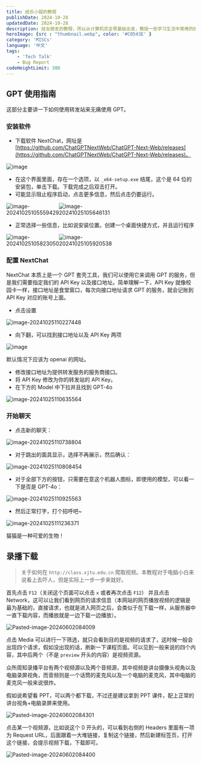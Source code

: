 ```yaml
---
title: 给乐小姐的教程
publishDate: 2024-10-28
updatedDate: 2024-10-28
description: 给女朋友的教程，所以从计算机完全零基础出发，教授一些学习生活中常用的技能。
heroImage: {src : "thumbnail.webp", color: '#C0543E' }
category: 'MISCs'
language: '中文'
tags:
    - 'Tech Talk'
    - Bug Report
codeHeightLimit: 300
---
```


## GPT 使用指南

这部分主要讲一下如何使用转发站来无痛使用 GPT。

### 安装软件

- 下载软件 NextChat，网址是 [https://github.com/ChatGPTNextWeb/ChatGPT-Next-Web/releases](https://github.com/ChatGPTNextWeb/ChatGPT-Next-Web/releases)。

![image](https://pic.axi404.top/image.1hs7tvsckm.webp)

- 在这个界面里面，存在一个选项，以 `_x64-setup.exe` 结尾，这个是 64 位的安装包，单击下载。下载完成之后双击打开。
- 可能显示阻止程序启动，点击更多信息，然后点击仍要运行。

<div style="display: flex; justify-content: space-between; width: 50%;">
    <img src="https://pic.axi404.top/image-20241025105559429.2obj2hlaks.webp" alt="image-20241025105559429"/>
    <img src="https://pic.axi404.top/image-20241025105646131.26lhdwjwzv.webp" alt="image-20241025105646131"/>
</div>

- 正常选择一些信息，比如说安装位置。创建一个桌面快捷方式，并且运行程序

<div style="display: flex; justify-content: space-between; width: 50%;">
    <img src="https://pic.axi404.top/image-20241025105823050.4n7pstzhth.webp" alt="image-20241025105823050"/>
    <img src="https://pic.axi404.top/image-20241025105920538.7i0dymeol2.webp" alt="image-20241025105920538"/>
</div>

### 配置 NextChat

NextChat 本质上是一个 GPT 套壳工具，我们可以使用它来调用 GPT 的服务，但是我们需要指定我们的 API Key 以及接口地址。简单理解一下，API Key 就像校园卡一样，接口地址是食堂窗口，每次向接口地址请求 GPT 的服务，就会记账到 API Key 对应的账号上面。

- 点击设置

<img src="https://pic.axi404.top/image-20241025110227448.7i0dymeol3.webp" alt="image-20241025110227448"/>

- 向下翻，可以找到接口地址以及 API Key 两项

<img src="https://pic.axi404.top/image.1zi9ih5vza.webp" alt="image" />

默认情况下应该为 openai 的网址。

- 修改接口地址为提供转发服务的服务商接口。
- 将 API Key 修改为你的转发站的 API Key。
- 在下方的 Model 中下拉并且找到 GPT-4o

<img src="https://pic.axi404.top/image-20241025110635564.3goek8al88.webp" alt="image-20241025110635564"/>

### 开始聊天

- 点击新的聊天：

<img src="https://pic.axi404.top/image-20241025110738804.92q4y3gnu7.webp" alt="image-20241025110738804"/>

- 对于跳出的面具显示，选择不再展示，然后确认：

<img src="https://pic.axi404.top/image-20241025110808454.32hytd6wmy.webp" alt="image-20241025110808454"/>

- 对于全部下方的按钮，只需要在意这个机器人图标，即使用的模型，可以看一下是否是 GPT-4o：

<img src="https://pic.axi404.top/image-20241025110925563.9kg6moj71y.webp" alt="image-20241025110925563"/>

- 然后正常打字，打个招呼吧~

<img src="https://pic.axi404.top/image-20241025111236371.8vmx2nucvt.webp" alt="image-20241025111236371"/>

猫猫是一种可爱的生物！

## 录播下载

> 关于如何在 `http://class.xjtu.edu.cn` 爬取视频。本教程对于电脑小白来说看上去吓人，但是实际上一步一步来就好。

首先点击 `F12`（关闭这个页面可以点击 `x` 或者再次点击 `F12`） 并且点击 Network，这可以让我们看到网页的请求信息（本网站的网页播放视频的逻辑是最为基础的，直接请求，也就是进入网页之后，会类似于在下载一样，从服务器中一直下载内容，而播放就是一边下载一边播放）。

<img src="https://pic.axi404.top/Pasted-image-20240602084009.6bh2q22kn6.webp" alt="Pasted-image-20240602084009"/>

点击 Media 可以进行一下筛选，就只会看到目的是视频的请求了，这时候一般会出现四个请求，假如没出现的话，刷新一下课程页面。可以见到一般来说的四个内容，其中后两个（不是 `preview` 开头的内容）是视频资源。

众所周知录播平台有两个视频源以及两个音频源，其中视频是讲台摄像头视角以及电脑录屏视角，而音频则是一个话筒的麦克风以及一个电脑的麦克风，其中电脑的麦克风一般来说很炸。

假如说希望看 PPT，可以两个都下载，不过还是建议拿到 PPT 课件，配上正常的讲台视角+电脑录屏来使用。

<img src="https://pic.axi404.top/Pasted-image-20240602084301.45opw6tj8.webp" alt="Pasted-image-20240602084301"/>

点击某一个视频源，比如说这个 0 开头的，可以看到右侧的 Headers 里面有一项为 Request URL，后面跟着一大堆链接，复制这个链接，然后新建标签页，打开这个链接，会提示视频下载，下载即可。

<img src="https://pic.axi404.top/Pasted-image-20240602084400.3yeg8uorgj.webp" alt="Pasted-image-20240602084400"/>